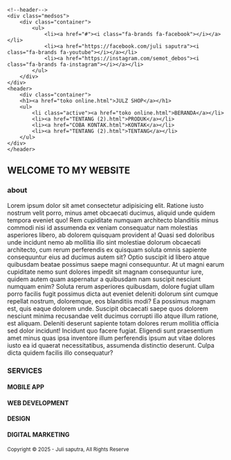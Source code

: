 <!DOCTYPE html>
<html>
<head>
    <meta charset="UTF-8">
    <meta name="viewport" content="width=device-width, initial-scale=1.">
    <title>beranda</title>
    <link rel="stylesheet" type="text/css" href="toko.css">
    <link rel="stylesheet" href="https://cdnjs.cloudflare.com/ajax/libs/font-awesome/6.7.2/css/all.min.css">
</head>
<body>

    <!--header-->
    <div class="medsos">
        <div class="container">
            <ul>
                <li><a href="#"><i class="fa-brands fa-facebook"></i></a></li>
                <li><a href="https://facebook.com/juli saputra"><i class="fa-brands fa-youtube"></i></a></li>
                <li><a href="https://instagram.com/semot_debos"><i class="fa-brands fa-instagram"></i></a></li>
            </ul>
        </div>
    </div>
    <header>
        <div class="container">
        <h1><a href="toko online.html">JULZ SHOP</a></h1>
        <ul>
            <li class="active"><a href="toko online.html">BERANDA</a></li>
            <li><a href="TENTANG (2).html">PRODUK</a></li>
            <li><a href="COBA KONTAK.html">KONTAK</a></li>
            <li><a href="TENTANG (2).html">TENTANG</a></li>
        </ul>
    </div>
    </header>
    
   <!--banner-->
   <section class="banner">
        <h2>WELCOME TO MY WEBSITE</h2>
   </section>

   <!--about-->
   <section class="about">
    <div class="container">
        <h3>about</h3>
        <p>Lorem ipsum dolor sit amet consectetur adipisicing elit. Ratione iusto nostrum velit porro, minus amet obcaecati ducimus, aliquid unde quidem tempora eveniet quo! Rem cupiditate numquam architecto blanditiis minus commodi nisi id assumenda ex veniam consequatur nam molestias asperiores libero, ab dolorem quisquam provident a! Quasi sed doloribus unde incidunt nemo ab mollitia illo sint molestiae dolorum obcaecati architecto, cum rerum perferendis ex quisquam soluta omnis sapiente consequuntur eius ad ducimus autem sit? Optio suscipit id libero atque quibusdam beatae possimus saepe magni consequuntur. At ut magni earum cupiditate nemo sunt dolores impedit sit magnam consequuntur iure, quidem autem quam aspernatur a quibusdam nam suscipit nesciunt numquam enim? Soluta rerum asperiores quibusdam, dolore fugiat ullam porro facilis fugit possimus dicta aut eveniet deleniti dolorum sint cumque repellat nostrum, doloremque, eos blanditiis modi? Ea possimus magnam est, quis eaque dolorem unde. Suscipit obcaecati saepe quos dolorem nesciunt minima recusandae velit ducimus corrupti illo atque illum ratione, est aliquam. Deleniti deserunt sapiente totam dolores rerum mollitia officia sed dolor incidunt! Incidunt quo facere fugiat. Eligendi sunt praesentium amet minus quas ipsa inventore illum perferendis ipsum aut vitae dolores iusto ea id quaerat necessitatibus, assumenda distinctio deserunt. Culpa dicta quidem facilis illo consequatur?</p>
    </div>
    </div>
   </section>

   <!--services-->
   <section class="services">
    <div class="container">
        <h3>SERVICES</h3>
        <div class="box">
            <div class="col-4">
                <div class="icon"><i class="fa-solid fa-mobile"></i></i></div>
                    <h4>MOBILE APP</h4>
           </div>
           <div class="col-4">
            <div class="icon"><i class="fa-solid fa-globe"></i></i></div>
                    <h4>WEB DEVELOPMENT</h4>
       </div>
       <div class="col-4">
        <div class="icon"><i class="fa-solid fa-edit"></i></i></div>
            <h4>DESIGN</h4>
   </div>
   <div class="col-4">
    <div class="icon"><i class="fa-solid fa-chart-bar"></i></i></div>
        <h4>DIGITAL MARKETING</h4>
</div>
    </div>
   </section>
   <!--footer-->
   <footer>
    <div class="container">
     <small>Copyright &copy; 2025 - Juli saputra, All Rights Reserve</small>
    </div>
   </footer>

</body>
</html>
